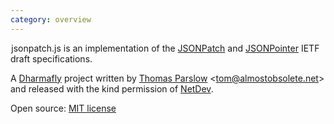 ```yaml
---
category: overview
---
```


&#8202;<span class="project-name">jsonpatch.js</span> is an implementation of the [JSONPatch][jsonpatch-spec] and [JSONPointer][jsonpointer-spec] IETF draft specifications.

A [Dharmafly][df] project written by [Thomas Parslow][tom] <[tom@almostobsolete.net][tom-email]> and released with the kind permission of [NetDev][netdev].

Open source: [MIT license][mit]


[jsonpatch-spec]: https://tools.ietf.org/html/draft-ietf-appsawg-json-patch
[jsonpointer-spec]: http://tools.ietf.org/html/draft-ietf-appsawg-json-pointer
[df]: http://dharmafly.com
[tom]: http://almostobsolete.net
[tom-email]: mailto:tom@almostobsolete.net
[netdev]: http://www.netdev.co.uk
[mit]: http://opensource.org/licenses/mit-license.php
